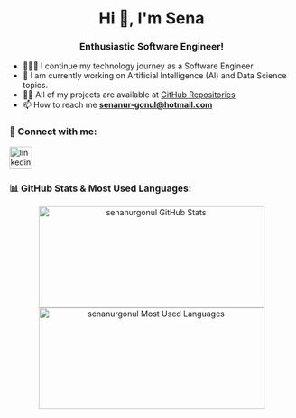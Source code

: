 <h1 align="center">Hi 👋, I'm Sena</h1>
<h3 align="center">Enthusiastic Software Engineer!</h3>

- 👩🏻‍💻 I continue my technology journey as a Software Engineer.  
- 🤖 I am currently working on Artificial Intelligence (AI) and Data Science topics.
- 👨‍💻 All of my projects are available at [GitHub Repositories](https://github.com/senanurgonul?tab=repositories)
- 📫 How to reach me **[senanur-gonul@hotmail.com](mailto:senanur-gonul@hotmail.com)**

### 🔗 Connect with me:
<p align="left">
<a href="https://linkedin.com/in/senanurgonul" target="_blank">
<img align="center" src="https://upload.wikimedia.org/wikipedia/commons/c/ca/LinkedIn_logo_initials.png" alt="linkedin" height="40" width="40" />
</a>
</p>

### 📊 GitHub Stats & Most Used Languages:
<div align="center">
  <img height="180em" width="400em" src="https://github-readme-stats.vercel.app/api?username=senanurgonul&show_icons=true&theme=default" alt="senanurgonul GitHub Stats"/>
  <img height="180em" width="400em" src="https://github-readme-stats.vercel.app/api/top-langs/?username=senanurgonul&layout=compact" alt="senanurgonul Most Used Languages"/>
</div>
